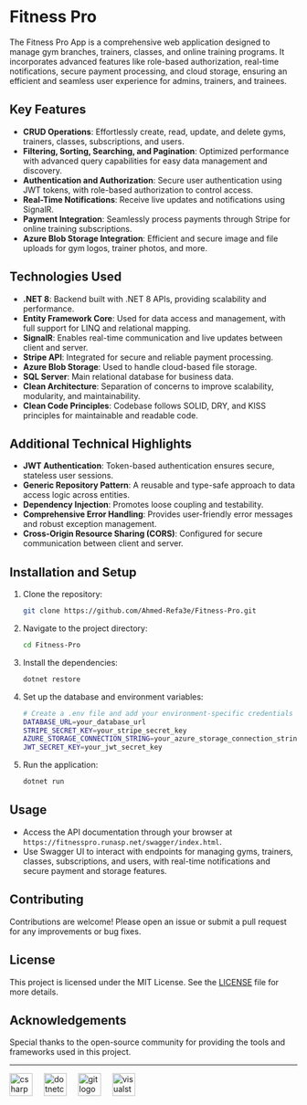 # Fitness Pro

The Fitness Pro App is a comprehensive web application designed to manage gym branches, trainers, classes, and online training programs. It incorporates advanced features like role-based authorization, real-time notifications, secure payment processing, and cloud storage, ensuring an efficient and seamless user experience for admins, trainers, and trainees.

## Key Features
- **CRUD Operations**: Effortlessly create, read, update, and delete gyms, trainers, classes, subscriptions, and users.
- **Filtering, Sorting, Searching, and Pagination**: Optimized performance with advanced query capabilities for easy data management and discovery.
- **Authentication and Authorization**: Secure user authentication using JWT tokens, with role-based authorization to control access.
- **Real-Time Notifications**: Receive live updates and notifications using SignalR.
- **Payment Integration**: Seamlessly process payments through Stripe for online training subscriptions.
- **Azure Blob Storage Integration**: Efficient and secure image and file uploads for gym logos, trainer photos, and more.

## Technologies Used
- **.NET 8**: Backend built with .NET 8 APIs, providing scalability and performance.
- **Entity Framework Core**: Used for data access and management, with full support for LINQ and relational mapping.
- **SignalR**: Enables real-time communication and live updates between client and server.
- **Stripe API**: Integrated for secure and reliable payment processing.
- **Azure Blob Storage**: Used to handle cloud-based file storage.
- **SQL Server**: Main relational database for business data.
- **Clean Architecture**: Separation of concerns to improve scalability, modularity, and maintainability.
- **Clean Code Principles**: Codebase follows SOLID, DRY, and KISS principles for maintainable and readable code.

## Additional Technical Highlights
- **JWT Authentication**: Token-based authentication ensures secure, stateless user sessions.
- **Generic Repository Pattern**: A reusable and type-safe approach to data access logic across entities.
- **Dependency Injection**: Promotes loose coupling and testability.
- **Comprehensive Error Handling**: Provides user-friendly error messages and robust exception management.
- **Cross-Origin Resource Sharing (CORS)**: Configured for secure communication between client and server.

## Installation and Setup
1. Clone the repository:
    ```bash
    git clone https://github.com/Ahmed-Refa3e/Fitness-Pro.git
    ```
2. Navigate to the project directory:
    ```bash
    cd Fitness-Pro
    ```
3. Install the dependencies:
    ```bash
    dotnet restore
    ```
4. Set up the database and environment variables:
    ```bash
    # Create a .env file and add your environment-specific credentials
    DATABASE_URL=your_database_url
    STRIPE_SECRET_KEY=your_stripe_secret_key
    AZURE_STORAGE_CONNECTION_STRING=your_azure_storage_connection_string
    JWT_SECRET_KEY=your_jwt_secret_key
    ```
5. Run the application:
    ```bash
    dotnet run
    ```

## Usage
- Access the API documentation through your browser at `https://fitnesspro.runasp.net/swagger/index.html`.
- Use Swagger UI to interact with endpoints for managing gyms, trainers, classes, subscriptions, and users, with real-time notifications and secure payment and storage features.

## Contributing
Contributions are welcome! Please open an issue or submit a pull request for any improvements or bug fixes.

## License
This project is licensed under the MIT License. See the [LICENSE](LICENSE) file for more details.

## Acknowledgements
Special thanks to the open-source community for providing the tools and frameworks used in this project.

---

<div align="left">
  <img src="https://cdn.jsdelivr.net/gh/devicons/devicon/icons/csharp/csharp-original.svg" height="40" alt="csharp logo"  />
  <img width="12" />
  <img src="https://cdn.jsdelivr.net/gh/devicons/devicon/icons/dotnetcore/dotnetcore-original.svg" height="40" alt="dotnetcore logo"  />
  <img width="12" />
  <img src="https://cdn.jsdelivr.net/gh/devicons/devicon/icons/git/git-original.svg" height="40" alt="git logo"  />
  <img width="12" />
  <img src="https://cdn.jsdelivr.net/gh/devicons/devicon/icons/visualstudio/visualstudio-plain.svg" height="40" alt="visualstudio logo"  />
  <img width="12" />
</div>
